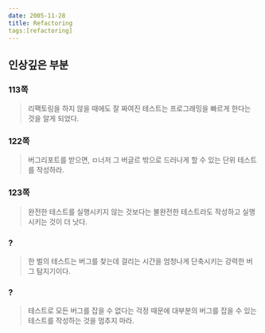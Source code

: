 ```yaml
---
date: 2005-11-28
title: Refactoring
tags:[refactoring]
---
```


## 인상깊은 부분


### 113쪽
> 리팩토링을 하지 않을 때에도 잘 짜여진 테스트는 프로그래밍을 빠르게 한다는 것을 알게 되었다.

### 122쪽
> 버그리포트를 받으면, ㅁ너저 그 버글르 밖으로 드러나게 할 수 있는 단위 테스트를 작성하라.

### 123쪽
> 완전한 테스트를 실행시키지 않는 것보다는 불완전한 테스트라도 작성하고 실행시키는 것이 더 낫다.

### ?
> 한 벌의 테스트는 버그를 찾는데 걸리는 시간을 엄청나게 단축시키는 강력한 버그 탐지기이다.

### ?
> 테스트로 모든 버그를 잡을 수 없다는 걱정 때문에 대부분의 버그를 잡을 수 있는 테스트를 작성하는 것을 멈추지 마라.

